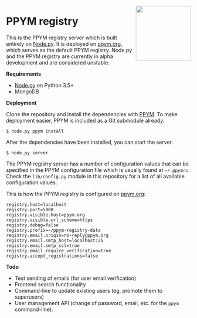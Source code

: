 <img src="https://i.imgur.com/CdzJiFi.png" align="right" width="150px"></img>
# PPYM registry

This is the PPYM registry server which is built entirely on [Node.py]. It is
deployed on [ppym.org], which serves as the default PPYM registry. Node.py and
the PPYM registry are currently in alpha development and are considered
unstable.

  [Node.py]: https://github.com/nodepy/nodepy
  [PPYM]: https://github.com/nodepy/ppym
  [ppym.org]: https://ppym.org

__Requirements__

- [Node.py] on Python 3.5+
- MongoDB

__Deployment__

Clone the repository and install the dependencies with [PPYM]. To make
deployment easier, PPYM is included as a Git submodule already.

    $ node.py ppym install

After the dependencies have been installed, you can start the server.

    $ node.py server

The PPYM registry server has a number of configuration values that can be
specified in the PPYM configuration file which is usually found at `~/.ppymrc`.
Check the `lib/config.py` module in this repository for a list of all available
configuration values.

This is how the PPYM registry is configured on [ppym.org]:

    registry.host=localhost
    registry.port=5000
    registry.visible.host=ppym.org
    registry.visible.url_scheme=https
    registry.debug=false
    registry.prefix=~/ppym-registry-data
    registry.email.origin=no-reply@ppym.org
    registry.email.smtp_host=localhost:25
    registry.email.smtp_ssl=true
    registry.email.require_verification=true
    registry.accept_registrations=false

__Todo__

- Test sending of emails (for user email verification)
- Frontend search functionality
- Command-line to update existing users (eg. promote them to superusers)
- User management API (change of password, email, etc. for the `ppym`
  command-line).
